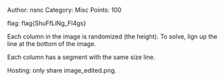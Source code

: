 Author: nsnc
Category: Misc
Points: 100

flag: flag{ShuFfLiNg_Fl4gs}

Each column in the image is randomized (the height). To solve, lign up the line at the bottom of the image.

Each column has a segment with the same size line.

Hosting: only share image_edited.png.
